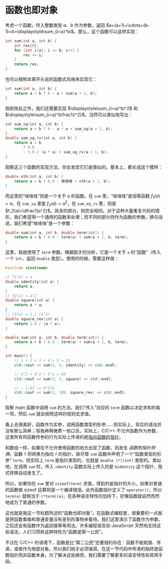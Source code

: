 # 函数也即对象

考虑一个函数，传入整数类型 $a$、$b$ 作为参数，返回 $a+(a+1)+\cdots+(b-1)+b=\displaystyle\sum_{i=a}^bi$。那么，这个函数可以这样实现：

```cpp
int sum(int a, int b) {
    int res{0};
    for (int i{a}; i <= b; i++) {
        res += i;
    }
    return res;
}
```

也可以按照本章开头说的函数式风格来实现它：

```cpp
int sum(int a, int b) {
    return a > b ? 0 : a + sum(a + 1, b);
}
```

倘若除此之外，我们还需要实现 $\displaystyle\sum_{i=a}^bi^2$ 和 $\displaystyle\sum_{i=a}^b\frac1{i^2}$。当然可以类似地写出：

```cpp
int sum_sq(int a, int b) {
    return a > b ? 0 : a * a + sum_sq(a + 1, b);
}
double sum_sq_rv(int a, int b) {
    return a > b 
        ? 0.0 
        : 1.0 / (a * a) + sum_sq_rv(a + 1, b);
}
```

观察这三个函数的实现方法，你会发现它们是类似的。基本上，都长成这个模样：
```cpp
double sth(int a, int b) {
    return a > b ? 0.0 : 啥啥啥 + sth(a + 1, b);
}
```

而这里的“啥啥啥”则是一个关于 $a$ 的函数。在 `sum` 里，“啥啥啥”是恒等函数 $f_1(a)=a$，在 `sum_sq` 里是 $f_2(a)=a^2$，在 `sum_eq_rv` 里，则是 $f_3(a)=\dfrac1{a^2}$。其余的部分，则完全相同。对于这种大量重复代码的情形，我们希望用一个通用的函数来处理；而不同的部分则作为函数的参数。换句话说，我们希望“啥啥啥”是一个参数：

```cpp
double sum(int a, int b, double term(int)) {
    return a > b ? 0.0 : term(a) + sum(a + 1, b, term);
}
```

这里，我就使用了 `term` 参数。根据刚才的分析，它是一个关于 `a` 的“函数”（传入一个 `int`，返回 `double` 类型）。使用的时候，需要这样做：

```cpp codemo(show)
#include <iostream>

// f1(a) = a
double identity(int a) {
    return a;
}
// f2(a) = a^2
double square(int a) {
    return a * a;
}
// f3(a) = 1 / (a^2)
double square_rev(int a) {
    return 1.0 / (a * a);
}

double sum(int a, int b, double term(int)) {
    return a > b ? 0.0 : term(a) + sum(a + 1, b, term);
}

int main() {
    // 1 + 2 + 3 + 4 + 5 = 15
    std::cout << sum(1, 5, identity) << std::endl;

    // 3^2 + 4^2 + 5^2 = 50
    std::cout << sum(3, 5, square) << std::endl;

    // ~ 1.63 ~= π^2/6
    std::cout << sum(1, 100, square_rev) << std::endl;
}
```

观察 main 函数中调用 `sum` 的方法。我们“传入”对应的 `term` 函数以决定求和的每一项，然后 `sum` 就会按照这样的规则去求值。

看上去很美好，函数作为实参，调用函数类型的形参……但实际上，背后的语法并没有那么简单；容我再稍微费一些口舌。实际上，C/C++ 不允许函数作为参数，这里所有将函数传参的行为实际上传递的是[指向函数的指针](/ch04/pointer/pointer_def_2#idx_函数指针)。

和数组一样，如果在不允许使用函数的地方出现了函数，则发生 *函数到指针转换*，函数 `f` 将转换为指向 `f` 的指针。故尽管 `sum` 函数中声明了一个“函数类型的形参” `term`，但实际上 `term` 是指针类型的，也就是 `double (*)(int)` 类型的。类似地，在调用 `sum` 时，传入 `identity` 函数实际上传入的是 `&identity` 这个指针，隐式转换自动发生了。

所以，如果你在 `sum` 里对 `sizeof(term)` 求值，得到的是指针的大小。如果对普通的函数做 sizeof 运算则是一个编译错误。此外函数指针定义了 `operator()`，所以 `term(a)` 就相当于 `(*term)(a)`。在各种语言特性的加持下，好像函数就自然而然地成为了普通的参数。

这也就是我这一节标题所述的“函数也即对象”。在函数式编程里，很重要的一点就是把函数看做和普通变量没有差别的事物来看待。我们这里演示了函数作为参数，之后还会有函数作为返回值等等用法。许多编程语言如 JavaScript 天然地支持这些语法，人们习惯称这种特性为“函数是第一公民”。

不过在 C/C++ 的语境下，函数是比“第二公民”还要弱的存在：函数不能赋值、传递，或者作为局部对象。所以我们刚才必须强调，在这一节代码中传递的始终是函数指针而非函数本身。为了解决这些麻烦，我们需要了解更多的语言特性和常用手段。
